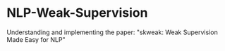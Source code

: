 # NLP-Weak-Supervision
Understanding and implementing the paper: "skweak: Weak Supervision Made Easy for NLP"
